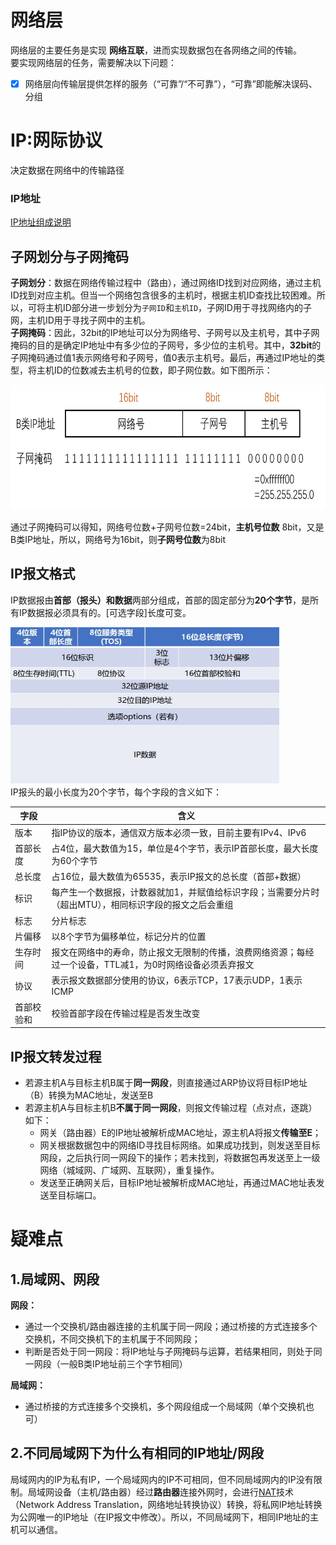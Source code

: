 # 网络层
网络层的主要任务是实现 **网络互联**，进而实现数据包在各网络之间的传输。  
要实现网络层的任务，需要解决以下问题：  
- [x] 网络层向传输层提供怎样的服务（“可靠”/“不可靠”），“可靠”即能解决误码、分组

# IP:网际协议  
决定数据在网络中的传输路径  

### IP地址  
[IP地址组成说明](./chap1_overview.md/#IP地址)  
## 子网划分与子网掩码
**子网划分**：数据在网络传输过程中（路由），通过网络ID找到对应网络，通过主机ID找到对应主机。但当一个网络包含很多的主机时，根据主机ID查找比较困难。所以，可将主机ID部分进一步划分为`子网ID`和`主机ID`，子网ID用于寻找网络内的子网，主机ID用于寻找子网中的主机。  
**子网掩码**：因此，32bit的IP地址可以分为网络号、子网号以及主机号，其中子网掩码的目的是确定IP地址中有多少位的子网号，多少位的主机号。其中，**32bit**的子网掩码通过值1表示网络号和子网号，值0表示主机号。最后，再通过IP地址的类型，将主机ID的位数减去主机号的位数，即子网位数。如下图所示： 
 <div align=left><img width="530" height="200" src="./images/子网掩码.png"/></div>  
  
通过子网掩码可以得知，网络号位数+子网号位数=24bit，**主机号位数** 8bit，又是B类IP地址，所以，网络号为16bit，则**子网号位数**为8bit  

## IP报文格式
IP数据报由**首部（报头）**和**数据**两部分组成，首部的固定部分为**20个字节**，是所有IP数据报必须具有的。[可选字段]长度可变。  
  
<div align=left><img width="430" height="250" src="./images/IP报文格式.JPG"/></div>  
IP报头的最小长度为20个字节，每个字段的含义如下：

|字段|含义|
|-|-|
|版本|指IP协议的版本，通信双方版本必须一致，目前主要有IPv4、IPv6|
|首部长度|占4位，最大数值为15，单位是4个字节，表示IP首部长度，最大长度为60个字节|
|总长度|占16位，最大数值为65535，表示IP报文的总长度（首部+数据）|
|标识|每产生一个数据报，计数器就加1，并赋值给标识字段；当需要分片时（超出MTU），相同标识字段的报文之后会重组|
|标志|分片标志|
|片偏移|以8个字节为偏移单位，标记分片的位置|
|生存时间|报文在网络中的寿命，防止报文无限制的传播，浪费网络资源；每经过一个设备，TTL减1，为0时网络设备必须丢弃报文|
|协议|表示报文数据部分使用的协议，6表示TCP，17表示UDP，1表示ICMP|
|首部校验和|校验首部字段在传输过程是否发生改变|

## IP报文转发过程
- 若源主机A与目标主机B属于**同一网段**，则直接通过ARP协议将目标IP地址（B）转换为MAC地址，发送至B
- 若源主机A与目标主机B**不属于同一网段**，则报文传输过程（点对点，逐跳）如下：
  - 网关（路由器）E的IP地址被解析成MAC地址，源主机A将报文**传输至E**；
  - 网关根据数据包中的网络ID寻找目标网络。如果成功找到，则发送至目标网段，之后执行同一网段下的操作；若未找到，将数据包再发送至上一级网络（城域网、广域网、互联网），重复操作。
  - 发送至正确网关后，目标IP地址被解析成MAC地址，再通过MAC地址表发送至目标端口。

# 疑难点
## 1.局域网、网段
**网段：**  
- 通过一个交换机/路由器连接的主机属于同一网段；通过桥接的方式连接多个交换机，不同交换机下的主机属于不同网段；
- 判断是否处于同一网段：将IP地址与子网掩码与运算，若结果相同，则处于同一网段（一般B类IP地址前三个字节相同）

**局域网：** 
- 通过桥接的方式连接多个交换机，多个网段组成一个局域网（单个交换机也可）
## 2.不同局域网下为什么有相同的IP地址/网段
局域网内的IP为私有IP，一个局域网内的IP不可相同，但不同局域网内的IP没有限制。局域网设备（主机/路由器）经过**路由器**连接外网时，会进行[NAT](chap5_RARP-protocol.md/#NAT技术)技术（Network Address Translation，网络地址转换协议）转换，将私网IP地址转换为公网唯一的IP地址（在IP报文中修改）。所以，不同局域网下，相同IP地址的主机可以通信。



